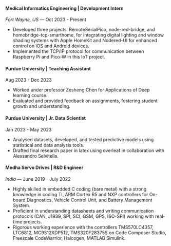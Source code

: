#### Medical Informatics Engineering | Development Intern
*Fort Wayne, US* — Oct 2023 - Present
- Developed three projects: RemoteSerialPico, node-red-bridge, and homebridge-tcp-smarthome, for integrating digital lighting and window shading systems with Apple HomeKit and Nodered-UI for enhanced control on iOS and Android devices.
- Implemented the TCP/IP protocol for communication between Raspberry Pi and Pico-W in this IoT project.

#### Purdue University | Teaching Assistant
Aug 2023 - Dec 2023
- Worked under professor Zesheng Chen for Applications of Deep learning course.
- Evaluated and provided feedback on assignments, fostering student growth and understanding.

#### Purdue University | Jr. Data Scientist
Jan 2023 - May 2023
- Analysed datasets, developed, and tested predictive models using statistical and data analysis tools.
- Drafted final research paper in latex using overleaf in collaboration with Alessandro Selvitella.

#### Medha Servo Drives | R&D Engineer
*India* — June 2019 - July 2022
- Highly skilled in embedded C coding (bare metal) with a strong knowledge in coding TI, ARM Cortex R5 and NXP controllers for On-board Diagnostics, Vehicle Control Unit, and Battery Management System.
- Proficient in understanding datasheets and writing communication protocols (CAN, J1939, SPI, SCI, GSM, GPS, ISO-SPI) working with real-time projects.
- Rigorous working experience with the controllers TMS570LC4357, LTC6812, MC9S12XDP512, TMS320F28375S on Code Composer Studio, Freescale CodeWarrior, Halcogen, MATLAB Simulink.
